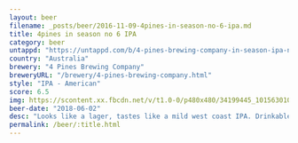 ```yaml
---
layout: beer
filename: _posts/beer/2016-11-09-4pines-in-season-no-6-ipa.md
title: 4pines in season no 6 IPA
category: beer
untappd: "https://untappd.com/b/4-pines-brewing-company-in-season-ipa-no--6/2576391"
country: "Australia"
brewery: "4 Pines Brewing Company"
breweryURL: "/brewery/4-pines-brewing-company.html"
style: "IPA - American"
score: 6.5
img: https://scontent.xx.fbcdn.net/v/t1.0-0/p480x480/34199445_10156301083283745_8148673989925928960_n.jpg?_nc_cat=104&_nc_oc=AQmIVP-Xq3ixolDjvGp3o_ByWi7wzYvDjdWVE01gTYU0I5e_XlT9o0Wf8_bufY1-o48&_nc_ht=scontent.xx&oh=5d22f822d469ff93a40c4b8083d85df7&oe=5DA71191
beer-date: "2018-06-02"
desc: "Looks like a lager, tastes like a mild west coast IPA. Drinkable but not exciting"
permalink: /beer/:title.html
---
```

